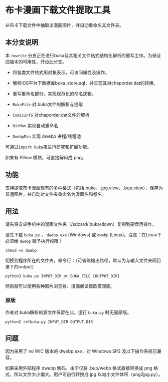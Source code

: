 布卡漫画下载文件提取工具
====================
从布卡下载文件中抽取出漫画图片，并自动重命名其文件夹。

## 本分支说明
本 `rewrite` 分支正在进行buka及其相关文件格式结构化解析的重写工作。为保证旧版本的可用性，开设此分支。

* 将各类文件格式用对象表示，可访问属性及操作。
* 解析iOS平台下数据库buka_store.sql，并实现其对chaporder.dat的转换。
* 重写重命名部分，实现规范化的命名逻辑。

* `BukaFile` 对.buka文件的解析与提取
* `ComicInfo` 对chaporder.dat文件的解析
* `DirMan` 实现自动重命名
* `DwebpMan` 实现 dwebp 进程/线程池

可通过`import buka`来进行研究和扩展功能。

如果有 Pillow 模块，可直接解码成 png。


## 功能
支持提取布卡漫画现有的多种格式（包括.buka，.jpg.view，.bup.view），保存为普通图片，并自动对文件夹重命名为漫画名和卷名。

## 用法
请先将安卓手机中的漫画文件夹（/sdcard/ibuka/down）复制到硬盘再操作。

请先下载 `buka.py` ， `dwebp.exe` (Windows) 或 `dwebp` (Linux)。注意：在Linux下必须给 `dwebp` 赋予执行权限！

    chmod +x dwebp

切换到程序所在的文件夹，命令行：（可省略输出路径，默认为与输入文件夹同目录下的output）

    python3 buka.py INPUT_DIR_or_BUKA_FILE [OUTPUT_DIR]

然后就可以使用各种图片浏览器、漫画阅读器欣赏漫画。

### 原版
作者对.buka解析的源文件保留在此。运行 `buka.py` 时无需原版。

    python2 refbuka.py INPUT_DIR OUTPUT_DIR

## 问题
因为采用了 no WIC 版本的 dwebp.exe，对 Windows SP2 及以下操作系统已兼容。

如果采用外部程序 dwebp 解码，由于仅将 .bup/webp 格式直接转换成 png 格式，所以文件大小偏大。用户可自行转换成 jpg 以减小文件体积（png2jpg.py）。
